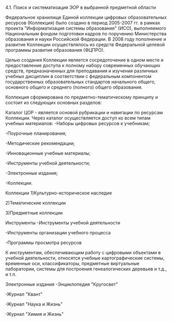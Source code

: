 4.1. Поиск и систематизация ЭОР в выбранной предметной области


Федеральное хранилище Единой коллекции цифровых образовательных ресурсов (Коллекция) было создано в период 2005-2007 гг. в рамках проекта "Информатизация системы образования" (ИСО), выполняемого Национальным фондом подготовки кадров по поручению Министерства образования и науки Российской Федерации. В 2008 году пополнение и развитие Коллекции осуществлялось из средств Федеральной целевой программы развития образования (ФЦПРО).

Целью создания Коллекции является сосредоточение в одном месте и предоставление доступа к полному набору современных обучающих средств, предназначенных для преподавания и изучения различных учебных дисциплин в соответствии с федеральным компонентом государственных образовательных стандартов начального общего, основного общего и среднего (полного) общего образования.

Коллекция сформирована по предметно-тематическому принципу и состоит из следующих основных разделов:

Каталог ЦОР - является основой рубрикации и навигации по ресурсам Коллекции. Через каталог осуществляется доступ ко всем типам учебных материалов:
-Наборы цифровых ресурсов к учебникам;

-Поурочные планирования;

-Методические рекомендации;

-Инновационные учебные материалы;

-Инструменты учебной деятельности;

-Электронные издания;

-Коллекции.

Коллекции
1)Культурно-историческое наследие

2)Тематические коллекции

3)Предметные коллекции

Инструменты
-Инструменты учебной деятельности

-Инструменты организации учебного процесса

-Программы просмотра ресурсов

К инструментам, обеспечивающим работу с цифровыми объектами в учебной деятельности, относятся учебные картографические системы, временные оси, классификаторы, предметные виртуальные лаборатории, системы для построения генеалогических деревьев и т.д., и т.п.

Электронные издания
-Энциклопедия "Кругосвет"

-Журнал "Квант"

-Журнал "Наука и Жизнь"

-Журнал "Химия и Жизнь"
